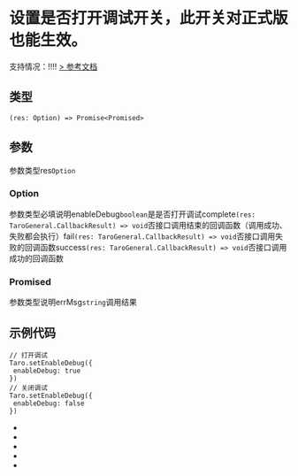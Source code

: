 # 设置是否打开调试开关，此开关对正式版也能生效。
支持情况：!!!!
[> 参考文档
](https://developers.weixin.qq.com/miniprogram/dev/api/base/debug/wx.setEnableDebug.html)
## 类型[​](setEnableDebug.html#类型)
```tsx
(res: Option) => Promise<Promised>
```

## 参数[​](setEnableDebug.html#参数)
参数类型res`Option`
### Option[​](setEnableDebug.html#option)
参数类型必填说明enableDebug`boolean`是是否打开调试complete`(res: TaroGeneral.CallbackResult) => void`否接口调用结束的回调函数（调用成功、失败都会执行）fail`(res: TaroGeneral.CallbackResult) => void`否接口调用失败的回调函数success`(res: TaroGeneral.CallbackResult) => void`否接口调用成功的回调函数
### Promised[​](setEnableDebug.html#promised)
参数类型说明errMsg`string`调用结果
## 示例代码[​](setEnableDebug.html#示例代码)
```tsx
// 打开调试
Taro.setEnableDebug({
 enableDebug: true
})
// 关闭调试
Taro.setEnableDebug({
 enableDebug: false
})
```

- 
- 

- 
- 

-
